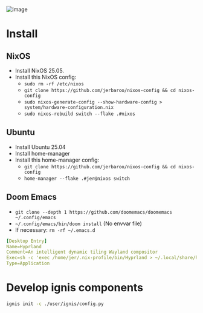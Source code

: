 ![image](https://github.com/jerbaroo/nixos/assets/6631452/a53036a8-82a4-4287-acfd-e6edaac9eb00)

# Install

## NixOS
- Install NixOS 25.05.
- Install this NixOS config:
  - `sudo rm -rf /etc/nixos`
  - `git clone https://github.com/jerbaroo/nixos-config && cd nixos-config`
  - `sudo nixos-generate-config --show-hardware-config > system/hardware-configuration.nix`
  - `sudo nixos-rebuild switch --flake .#nixos`

## Ubuntu
- Install Ubuntu 25.04
- Install home-manager
- Install this home-manager config:
  - `git clone https://github.com/jerbaroo/nixos-config && cd nixos-config`
  - `home-manager --flake .#jer@nixos switch`

## Doom Emacs
- `git clone --depth 1 https://github.com/doomemacs/doomemacs ~/.config/emacs`
- `~/.config/emacs/bin/doom install` (No envvar file)
- If necessary: `rm -rf ~/.emacs.d`

``` yaml
[Desktop Entry]
Name=Hyprland
Comment=An intelligent dynamic tiling Wayland compositor
Exec=sh -c 'exec /home/jer/.nix-profile/bin/Hyprland > ~/.local/share/hyprland.log 2>&1'
Type=Application
```

# Develop ignis components
``` bash
ignis init -c ./user/ignis/config.py
```
